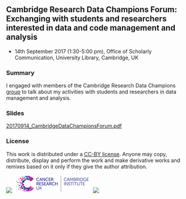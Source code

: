 
## Cambridge Research Data Champions Forum: Exchanging with students and researchers interested in data and code management and analysis

- 14th September 2017 (1:30-5:00 pm), Office of Scholarly Communication, University Library, Cambridge, UK


### Summary

I engaged with members of the Cambridge Research Data Champions [group](http://www.data.cam.ac.uk/intro-data-champions) to talk about my activities with students and researchers in data management and analysis.


### Slides

[20170914_CambridgeDataChampionsForum.pdf](20170914_CambridgeDataChampionsForum.pdf)


### License

This work is distributed under a [CC-BY license](https://en.wikipedia.org/wiki/Creative_Commons_license). Anyone may copy, distribute, display and perform the work and make derivative works and remixes based on it only if they give the author attribution.


<img src=../../../20170801_JiscResearchDataChampions/blob/master/UniversityCambridge_logo.png height="50"> <img src=CRUKCI_logo.jpg height="50"> <img src=../../../20170801_JiscResearchDataChampions/blob/master/Jisc_logo.png height="50">
